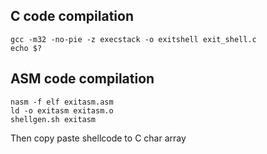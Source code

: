 C code compilation
-----------------------
	gcc -m32 -no-pie -z execstack -o exitshell exit_shell.c 
	echo $?


ASM code compilation
-----------------------
    nasm -f elf exitasm.asm
    ld -o exitasm exitasm.o
    shellgen.sh exitasm



Then copy paste shellcode to C char array 
